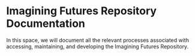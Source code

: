 # Imagining Futures Repository Documentation

In this space, we will document all the relevant processes associated with accessing, maintaining, and developing the Imagining Futures Repository.

```{tableofcontents}
```
